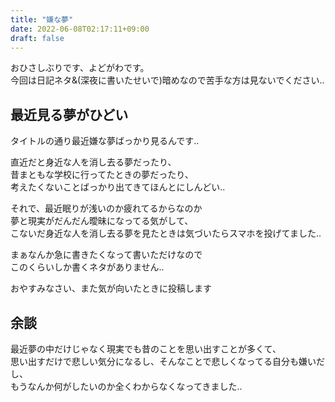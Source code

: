 ```yaml
---
title: "嫌な夢"
date: 2022-06-08T02:17:11+09:00
draft: false
---
```


おひさしぶりです、よどがわです。  
今回は日記ネタ&(深夜に書いたせいで)暗めなので苦手な方は見ないでください..

## 最近見る夢がひどい

タイトルの通り最近嫌な夢ばっかり見るんです..  

直近だと身近な人を消し去る夢だったり、  
昔まともな学校に行ってたときの夢だったり、  
考えたくないことばっかり出てきてほんとにしんどい..

それで、最近眠りが浅いのか疲れてるからなのか  
夢と現実がだんだん曖昧になってる気がして、  
こないだ身近な人を消し去る夢を見たときは気づいたらスマホを投げてました..

まぁなんか急に書きたくなって書いただけなので  
このくらいしか書くネタがありません..

おやすみなさい、また気が向いたときに投稿します

## 余談

最近夢の中だけじゃなく現実でも昔のことを思い出すことが多くて、  
思い出すだけで悲しい気分になるし、そんなことで悲しくなってる自分も嫌いだし、  
もうなんか何がしたいのか全くわからなくなってきました..
